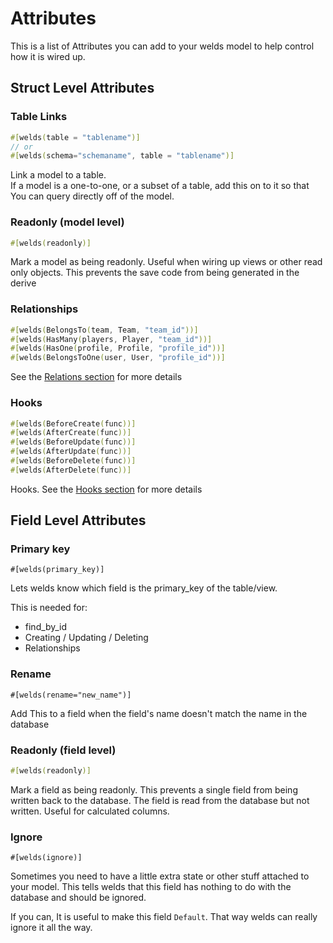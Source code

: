 # Attributes

This is a list of Attributes you can add to your welds model to help control how it is wired up.

## Struct Level Attributes



### Table Links
```rust
#[welds(table = "tablename")]
// or 
#[welds(schema="schemaname", table = "tablename")]
```
Link a model to a table.  
If a model is a one-to-one, or a subset of a table, add this on to it so that You can query directly off of the model.

### Readonly (model level)
```rust
#[welds(readonly)]
```
Mark a model as being readonly. Useful when wiring up views or other read only objects. This prevents the save code from being generated in the derive


### Relationships
```rust
#[welds(BelongsTo(team, Team, "team_id"))]
#[welds(HasMany(players, Player, "team_id"))]
#[welds(HasOne(profile, Profile, "profile_id"))]
#[welds(BelongsToOne(user, User, "profile_id"))]
```
See the [Relations section](./model_relationships.md) for more details


### Hooks
```rust
#[welds(BeforeCreate(func))]
#[welds(AfterCreate(func))]
#[welds(BeforeUpdate(func))]
#[welds(AfterUpdate(func))]
#[welds(BeforeDelete(func))]
#[welds(AfterDelete(func))]
```
Hooks. See the [Hooks section](./model_hooks.md) for more details



## Field Level Attributes

### Primary key
```
#[welds(primary_key)]
```
Lets welds know which field is the primary_key of the table/view.

This is needed for:
- find_by_id
- Creating / Updating / Deleting
- Relationships

### Rename
```
#[welds(rename="new_name")]
```
Add This to a field when the field's name doesn't match the name in the database

### Readonly (field level)
```rust
#[welds(readonly)]
```
Mark a field as being readonly. This prevents a single field from being written back to the database. 
The field is read from the database but not written. Useful for calculated columns. 

### Ignore
```
#[welds(ignore)]
```
Sometimes you need to have a little extra state or other stuff attached to your model.
This tells welds that this field has nothing to do with the database and should be ignored.

If you can, It is useful to make this field `Default`. That way welds can really ignore it all the way.

